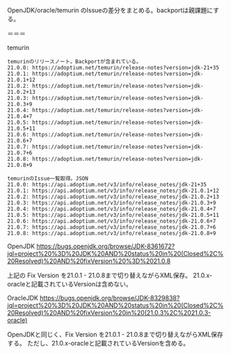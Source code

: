 OpenJDK/oracle/temurin のIssueの差分をまとめる。backportは親課題にする。

＝＝＝

temurin
```
temurinのリリースノート。Backportが含まれている。
21.0.0: https://adoptium.net/temurin/release-notes?version=jdk-21+35
21.0.1: https://adoptium.net/temurin/release-notes?version=jdk-21.0.1+12
21.0.2: https://adoptium.net/temurin/release-notes?version=jdk-21.0.2+13
21.0.3: https://adoptium.net/temurin/release-notes?version=jdk-21.0.3+9
21.0.4: https://adoptium.net/temurin/release-notes?version=jdk-21.0.4+7
21.0.5: https://adoptium.net/temurin/release-notes?version=jdk-21.0.5+11
21.0.6: https://adoptium.net/temurin/release-notes?version=jdk-21.0.6+7
21.0.7: https://adoptium.net/temurin/release-notes?version=jdk-21.0.7+6
21.0.8: https://adoptium.net/temurin/release-notes?version=jdk-21.0.8+9

temurinのIssue一覧取得。JSON
21.0.0: https://api.adoptium.net/v3/info/release_notes/jdk-21+35
21.0.1: https://api.adoptium.net/v3/info/release_notes/jdk-21.0.1+12
21.0.2: https://api.adoptium.net/v3/info/release_notes/jdk-21.0.2+13
21.0.3: https://api.adoptium.net/v3/info/release_notes/jdk-21.0.3+9
21.0.4: https://api.adoptium.net/v3/info/release_notes/jdk-21.0.4+7
21.0.5: https://api.adoptium.net/v3/info/release_notes/jdk-21.0.5+11
21.0.6: https://api.adoptium.net/v3/info/release_notes/jdk-21.0.6+7
21.0.7: https://api.adoptium.net/v3/info/release_notes/jdk-21.0.7+6
21.0.8: https://api.adoptium.net/v3/info/release_notes/jdk-21.0.8+9
```

OpenJDK
https://bugs.openjdk.org/browse/JDK-8361672?jql=project%20%3D%20JDK%20AND%20status%20in%20(Closed%2C%20Resolved)%20AND%20fixVersion%20%3D%2021.0.8

上記の Fix Version を21.0.1 - 21.0.8まで切り替えながらXML保存。
21.0.x-oracleと記載されているVersionは含めない。

OracleJDK
https://bugs.openjdk.org/browse/JDK-8329838?jql=project%20%3D%20JDK%20AND%20status%20in%20(Closed%2C%20Resolved)%20AND%20fixVersion%20in%20(21.0.3%2C%2021.0.3-oracle)

OpenJDKと同じく、Fix Version を21.0.1 - 21.0.8まで切り替えながらXML保存する。
ただし、21.0.x-oracleと記載されているVersionを含める。

